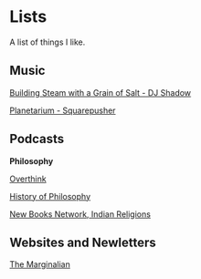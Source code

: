 # Lists
A list of things I like.

## Music

[Building Steam with a Grain of Salt - DJ Shadow](https://open.spotify.com/track/4Ms0GKHCtr5Lpg4dKOhO2I)

[Planetarium - Squarepusher](https://open.spotify.com/track/2jbN3V7wWURrSI5awvQfyY)

## Podcasts

**Philosophy**

[Overthink](https://overthinkpodcast.com/)

[History of Philosophy](https://historyofphilosophy.net/)

[New Books Network, Indian Religions](https://newbooksnetwork.com/category/religion-faith/hindu-studies)

## Websites and Newletters
[The Marginalian](https://www.themarginalian.org/)
